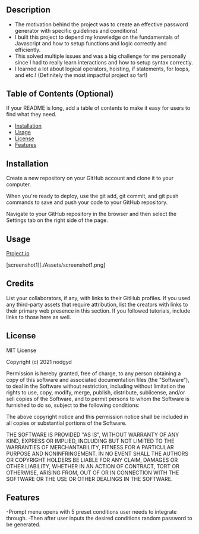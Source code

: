 # <Password-Generator>

## Description
- The motivation behind the project was to create an effective password generator with specific guidelines and conditions!
- I built this project to depend my knowledge on the fundamentals of Javascript and how to setup functions and logic correctly and efficiently.
- This solved multiple issues and was a big challenge for me personally since I had to really learn interactions and how to setup syntax correctly.
- I learned a lot about logical operators, hoisting, if statements, for loops, and etc.! (Definitely the most impactful project so far!)

## Table of Contents (Optional)
If your README is long, add a table of contents to make it easy for users to find what they need.
- [Installation](#installation)
- [Usage](#usage)
- [License](#license)
- [Features](#features)

## Installation
Create a new repository on your GitHub account and clone it to your computer.

When you're ready to deploy, use the git add, git commit, and git push commands to save and push your code to your GitHub repository.

Navigate to your GitHub repository in the browser and then select the Settings tab on the right side of the page.

## Usage
[Project.io](https://nodgyd.github.io/HW3-Password-Generator/)

[screenshot1][./Assets/screenshot1.png]


## Credits
List your collaborators, if any, with links to their GitHub profiles.
If you used any third-party assets that require attribution, list the creators with links to their primary web presence in this section.
If you followed tutorials, include links to those here as well.

## License
MIT License

Copyright (c) 2021 nodgyd

Permission is hereby granted, free of charge, to any person obtaining a copy
of this software and associated documentation files (the "Software"), to deal
in the Software without restriction, including without limitation the rights
to use, copy, modify, merge, publish, distribute, sublicense, and/or sell
copies of the Software, and to permit persons to whom the Software is
furnished to do so, subject to the following conditions:

The above copyright notice and this permission notice shall be included in all
copies or substantial portions of the Software.

THE SOFTWARE IS PROVIDED "AS IS", WITHOUT WARRANTY OF ANY KIND, EXPRESS OR
IMPLIED, INCLUDING BUT NOT LIMITED TO THE WARRANTIES OF MERCHANTABILITY,
FITNESS FOR A PARTICULAR PURPOSE AND NONINFRINGEMENT. IN NO EVENT SHALL THE
AUTHORS OR COPYRIGHT HOLDERS BE LIABLE FOR ANY CLAIM, DAMAGES OR OTHER
LIABILITY, WHETHER IN AN ACTION OF CONTRACT, TORT OR OTHERWISE, ARISING FROM,
OUT OF OR IN CONNECTION WITH THE SOFTWARE OR THE USE OR OTHER DEALINGS IN THE
SOFTWARE.

## Features
-Prompt menu opens with 5 preset conditions user needs to integrate through.
-Then after user inputs the desired conditions random password to be generated.

